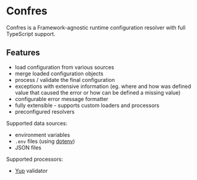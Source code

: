 Confres
=======

Confres is a Framework-agnostic runtime configuration resolver with full TypeScript support.

Features
--------

* load configuration from various sources
* merge loaded configuration objects 
* process / validate the final configuration
* exceptions with extensive information (eg. where and how was defined value that caused the error or how can be defined a missing value)
* configurable error message formatter
* fully extensible - supports custom loaders and processors 
* preconfigured resolvers

Supported data sources:
  * environment variables
  * `.env` files (using [dotenv](https://www.npmjs.com/package/dotenv))
  * JSON files

Supported processors:
  * [Yup](https://www.npmjs.com/package/yup) validator 
